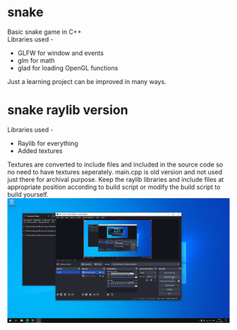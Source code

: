 # snake
Basic snake game in C++  
Libraries used -  
- GLFW for window and events
- glm for math
- glad for loading OpenGL functions

Just a learning project can be improved in many ways.

# snake raylib version
Libraries used - 
- Raylib for everything
- Added textures

Textures are converted to include files and included in the source code so no need to have textures seperately.
main.cpp is old version and not used just there for archival purpose. Keep the raylib libraries and include 
files at appropriate position according to build script or modify the build script to build yourself.
![demo](./snakedemo.gif)
